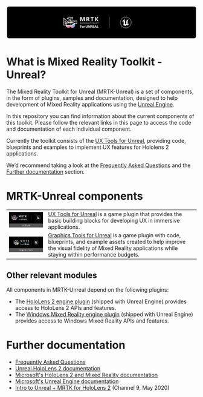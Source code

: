 ![Mixed Reality Toolkit](Documentation/Images/MRTK_Unreal_Badge_Rounded.png)
# What is Mixed Reality Toolkit - Unreal?

The Mixed Reality Toolkit for Unreal (MRTK-Unreal) is a set of components, in the form of plugins, samples and documentation, designed to help development of Mixed Reality applications using the [Unreal Engine](https://www.unrealengine.com/).

In this repository you can find information about the current components of this toolkit. Please follow the relevant links in this page to access the code and documentation of each individual component.

Currently the toolkit consists of the [UX Tools for Unreal](https://github.com/microsoft/MixedReality-UXTools-Unreal), providing code, blueprints and examples to implement UX features for Hololens 2 applications.

We’d recommend taking a look at the [Frequently Asked Questions](FAQ.md) and the [Further documentation](#further-documentation) section.

# MRTK-Unreal components

| | |
|:---:|:---|
| [![](Documentation/Images/MRTK_Unreal_UXT_Icon.png)](https://github.com/microsoft/MixedReality-UXTools-Unreal) | [UX Tools for Unreal](https://github.com/microsoft/MixedReality-UXTools-Unreal) is a game plugin that provides the basic building blocks for developing UX in immersive applications. |
| [![](Documentation/Images/MRTK_Unreal_GT_Icon.png)](https://github.com/microsoft/MixedReality-GraphicsTools-Unreal) | [Graphics Tools for Unreal](https://github.com/microsoft/MixedReality-GraphicsTools-Unreal) is a game plugin with code, blueprints, and example assets created to help improve the visual fidelity of Mixed Reality applications while staying within performance budgets. |

## Other relevant modules

All components in MRTK-Unreal depend on the following plugins:
- The [HoloLens 2 engine plugin](https://docs.unrealengine.com/en-US/Platforms/AR/HoloLens2/index.html) (shipped with Unreal Engine) provides access to HoloLens 2 APIs and features.
- The [Windows Mixed Reality engine plugin](https://docs.unrealengine.com/en-US/Platforms/VR/WMR/index.html) (shipped with Unreal Engine) provides access to Windows Mixed Reality APIs and features.


# Further documentation

- [Frequently Asked Questions](FAQ.md)
- [Unreal HoloLens 2 documentation](https://docs.unrealengine.com/en-US/Platforms/AR/HoloLens2/index.html)
- [Microsoft's HoloLens 2 and Mixed Reality documentation](https://docs.microsoft.com/Windows/mixed-reality)
- [Microsoft's Unreal Engine documentation](https://docs.microsoft.com/en-us/Windows/mixed-reality/unreal-development-overview)
- [Intro to Unreal + MRTK for HoloLens 2](https://channel9.msdn.com/Shows/Docs-Mixed-Reality/Intro-to-Unreal--MRTK-for-HoloLens-2) (Channel 9, May 2020)